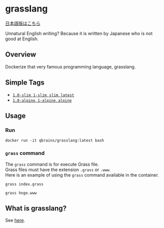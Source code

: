 # grasslang

[日本語版はこちら](https://github.com/Q-Brains/grasslang/blob/master/README.ja.md)

Unnatural English writing? Because it is written by Japanese who is not good at English.

## Overview

Dockerize that very famous programming language, grasslang.

## Simple Tags

- [`1.0-slim`, `1-slim`, `slim`, `latest`](https://github.com/Q-Brains/grasslang/blob/master/1.0.0/slim/Dockerfile)
- [`1.0-alpine`, `1-alpine`, `alpine`](https://github.com/Q-Brains/grasslang/blob/master/1.0.0/alpine/Dockerfile)

## Usage

### Run

```command-line
docker run -it qbrains/grasslang:latest bash
```

### `grass` command

The `grass` command is for execute Grass file.  
Grass files must have the extension `.grass` or `.www`.  
Here is an example of using the `grass` command available in the container.  

```command-line
grass index.grass
```

```command-line
grass hoge.www
```

## What is grasslang?

See [here](http://www.blue.sky.or.jp/grass/).  

